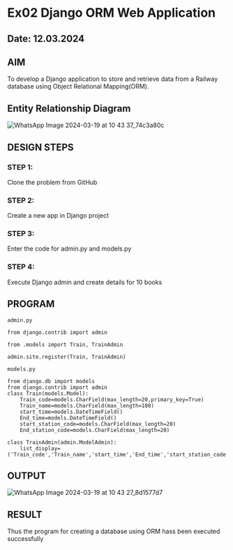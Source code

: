 # Ex02 Django ORM Web Application
## Date: 12.03.2024

## AIM
To develop a Django application to store and retrieve data from a Railway database using Object Relational Mapping(ORM).

## Entity Relationship Diagram

![WhatsApp Image 2024-03-19 at 10 43 37_74c3a80c](https://github.com/MabbuAdarsh/ORM/assets/149365583/de35d5a2-e487-4e6d-89f4-273c2305aa5a)

## DESIGN STEPS

### STEP 1:
Clone the problem from GitHub

### STEP 2:
Create a new app in Django project

### STEP 3:
Enter the code for admin.py and models.py

### STEP 4:
Execute Django admin and create details for 10 books

## PROGRAM
```
admin.py

from django.contrib import admin

from .models import Train, TrainAdmin

admin.site.register(Train, TrainAdmin)

models.py

from django.db import models
from django.contrib import admin
class Train(models.Model):
    Train_code=models.CharField(max_length=20,primary_key=True)
    Train_name=models.CharField(max_length=100)
    start_time=models.DateTimeField()
    End_time=models.DateTimeField()
    start_station_code=models.CharField(max_length=20)
    End_station_code=models.CharField(max_length=20)
 
class TrainAdmin(admin.ModelAdmin):
    list_display=('Train_code','Train_name','start_time','End_time','start_station_code','End_station_code')

```
## OUTPUT

![WhatsApp Image 2024-03-19 at 10 43 27_8d1577d7](https://github.com/MabbuAdarsh/ORM/assets/149365583/2a481870-523d-4972-b433-bf891df33d69)



## RESULT
Thus the program for creating a database using ORM hass been executed successfully
